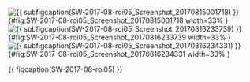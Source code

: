 <!-- MDFIGINCLUDE(SW-2017-08-roi05) -->
<div id="fig:SW-2017-08-roi05">

![{{ subfigcaption(SW-2017-08-roi05_Screenshot_20170815001718) }}](img/SW-2017-08-roi05/Screenshot_20170815001718.png){#fig:SW-2017-08-roi05_Screenshot_20170815001718 width=33% }
![{{ subfigcaption(SW-2017-08-roi05_Screenshot_20170816233739) }}](img/SW-2017-08-roi05/Screenshot_20170816233739.png){#fig:SW-2017-08-roi05_Screenshot_20170816233739 width=33% }
![{{ subfigcaption(SW-2017-08-roi05_Screenshot_20170816234331) }}](img/SW-2017-08-roi05/Screenshot_20170816234331.png){#fig:SW-2017-08-roi05_Screenshot_20170816234331 width=33% }

{{ figcaption(SW-2017-08-roi05) }}
</div>
<!-- /MDFIGINCLUDE(SW-2017-08-roi05) -->
